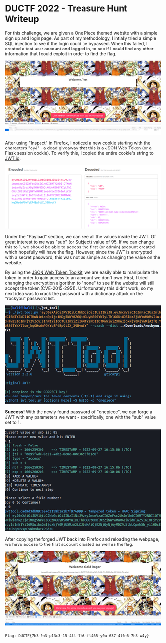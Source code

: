 # DUCTF 2022 - Treasure Hunt Writeup

For this challenge, we are given a One Piece themed website with a simple sign up and login page. As part of my methodology, I intially tried a simple SQL injection to see if the login could be bypassed. When this failed, I created a test user account and logged in, to see if I could find any other information that I could exploit in order to find the flag.

![Logged in with the test user account](images/pic2.png)

After using "Inspect" in Firefox, I noticed a new cookie starting with the characters "eyJ" - a dead giveaway that this is a JSON Web Token (or a Flask session cookie). To verify this, I copied the entire cookie's string to [JWT.io](https://jwt.io).

![JWT.io showing the values inside the token](images/pic3.png)

Under the "Payload" section, we can see all the values inside the JWT. Of great interest to me was "sub" (or Subject) value of 95. If we can change this to 1, we should be able to access the first (or admin) account created which hopefully will have the flag. However, since the JWT is encrypted with a secret password, this was not as simple as changing the value on the website.

By using the [JSON Web Token Toolkit](https://github.com/ticarpi/jwt_tool), we are easily able to manipulate the token in order to gain access to an account we don't own. First, I tried changing the encryption algorithm to "none" to see if the website will still accept the token (CVE-2015-2951). Unfortunately this didn't work, so my next idea was to crack the password with a dictionary attack on the "rockyou" password list.

![Successfully cracking the password for the JWT](images/pic4.png)

**Success!** With the newly found password of "onepiece", we can forge a JWT with any parameters we want - specifically, one with the "sub" value set to 1.

![Forging the cookie with "sub" set to 1](images/pic5.png)

After copying the forged JWT back into Firefox and reloading the webpage, we have access to the first account created as well as the flag.

![Successfully accessing the first account with the flag](images/pic6.png)

```Flag: DUCTF{7h3-0n3-p13c3-15-4ll-7h3-fl465-y0u-637-4l0n6-7h3-w4y}```
